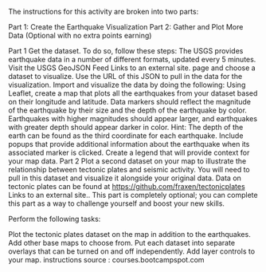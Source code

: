 The instructions for this activity are broken into two parts:

Part 1: Create the Earthquake Visualization Part 2: Gather and Plot More Data (Optional with no extra points earning)

Part 1
Get the dataset. To do so, follow these steps: The USGS provides earthquake data in a number of different formats, updated every 5 minutes. Visit the USGS GeoJSON Feed Links to an external site. page and choose a dataset to visualize.
Use the URL of this JSON to pull in the data for the visualization.
Import and visualize the data by doing the following: Using Leaflet, create a map that plots all the earthquakes from your dataset based on their longitude and latitude.
Data markers should reflect the magnitude of the earthquake by their size and the depth of the earthquake by color. Earthquakes with higher magnitudes should appear larger, and earthquakes with greater depth should appear darker in color.
Hint: The depth of the earth can be found as the third coordinate for each earthquake.
Include popups that provide additional information about the earthquake when its associated marker is clicked.
Create a legend that will provide context for your map data.
Part 2
Plot a second dataset on your map to illustrate the relationship between tectonic plates and seismic activity. You will need to pull in this dataset and visualize it alongside your original data. Data on tectonic plates can be found at https://github.com/fraxen/tectonicplates Links to an external site.. This part is completely optional; you can complete this part as a way to challenge yourself and boost your new skills.

Perform the following tasks:

Plot the tectonic plates dataset on the map in addition to the earthquakes.
Add other base maps to choose from.
Put each dataset into separate overlays that can be turned on and off independently.
Add layer controls to your map.
instructions source : courses.bootcampspot.com
